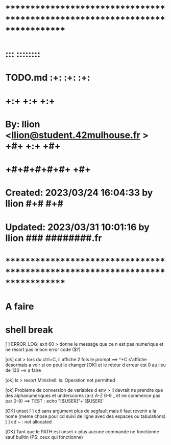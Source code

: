 # **************************************************************************** #
#                                                                              #
#                                                         :::      ::::::::    #
#    TODO.md                                            :+:      :+:    :+:    #
#                                                     +:+ +:+         +:+      #
#    By: llion <llion@student.42mulhouse.fr >       +#+  +:+       +#+         #
#                                                 +#+#+#+#+#+   +#+            #
#    Created: 2023/03/24 16:04:33 by llion             #+#    #+#              #
#    Updated: 2023/03/31 10:01:16 by llion            ###   ########.fr        #
#                                                                              #
# **************************************************************************** #


# A faire

# shell break

[  ]	ERROR_LOG: exit 60 > donne le message que ce n est pas numerique et ne resort pas le bon error code ($?) 

[ok]	cat > lors du ctrl+C, il affiche 2 fois le prompt ==> ^+C s'affiche desormais a voir si on peut le changer
[OK]       et le retour d erreur est 0 au lieu de 130  ==> a faire

[ok]	ls <invalide> > resort Minishell: ls: Operation not permitted  

[ok]	Probleme de conversion de variables d env > Il devrait ne prendre que des alphanumeriques et underscores (a-z A-Z 0-9 _ et ne commence pas par 0-9)
==> TEST : echo "[$USER]"+'[$USER]' 

[OK]	unset 
[  ]    cd sans argument plus de segfault mais il faut revenir a la home (meme chose pour cd suivi de ligne avec des espaces ou tabulations)
[  ]    cd ~ : not allocated    

[OK]	Tant que le PATH est unset > plus aucune commande ne fonctionne sauf builtin (PS: ceux qui fonctionne)
